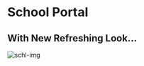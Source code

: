 # School Portal

## With New Refreshing Look...

![schl-img](https://github.com/snehil-githubrepository/School-Portal/assets/69778988/4945a49c-5370-49ba-8360-ed6144076473)